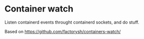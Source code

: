 Container watch
===============

Listen containerd events throught containerd sockets, and do stuff.

Based on https://github.com/factorysh/containers-watch/
